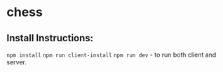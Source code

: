# chess

## Install Instructions:
`npm install`
`npm run client-install`
`npm run dev` - to run both client and server.
